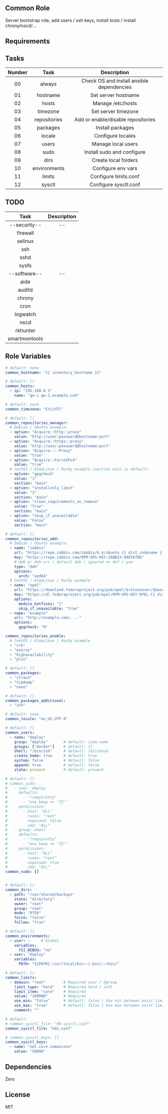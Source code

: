 Common Role
------------

Server bootstrap role, add users / ssh keys, install tools / install chrony/nscd/...

Requirements
------------

Tasks
--------------

| Number |     Task      |                Description                |
|:------:|:-------------:|:-----------------------------------------:|
|   00   |    always     | Check OS and install ansible dependencies |
|   01   |   hostname    |            Set server hostname            |
|   02   |     hosts     |             Manage /etc/hosts             |
|   03   |   timezone    |            Set server timezone            |
|   04   | repositories  |    Add or enable/disable repositories     |
|   05   |   packages    |             Install packages              |
|   06   |    locale     |             Configure locales             |
|   07   |     users     |            Manage local users             |
|   08   |     sudo      |        Install sudo and configure         |
|   09   |     dirs      |           Create local folders            |
|   10   | environments  |            Configure env vars             |
|   11   |    limits     |           Configure limits.conf           |
|   12   |    sysctl     |           Configure sysctl.conf           |

TODO
--------------

|     Task      | Description |
|:-------------:|:-----------:|
| --security--  |     --      |
|   firewall    |             |
|    selinux    |             |
|      ssh      |             |
|     sshd      |             |
|     sysfs     |             |
| --software--  |     --      |
|     aide      |             |
|    auditd     |             |
|    chrony     |             |
|     cron      |             |
|   logwatch    |             |
|     nscd      |             |
|   rkhunter    |             |
| smartmontools |             |

Role Variables
--------------

```yaml
# default: none
common_hostname: "{{ inventory_hostname }}"

# default: []
common_hosts:
  - ip: "192.168.0.1"
    name: "gw-1 gw-1.example.com"

# default: none
common_timezone: "Etc/UTC"

# default: []
common_repositories_manager:
  # Debian / Ubuntu example:
  - option: "Acquire::http::proxy"
    value: "http://user:password@hostname:port"
  - option: "Acquire::https::proxy"
    value: "http://user:password@hostname:port"
  - option: "Acquire::::Proxy"
    value: "true"
  - option: "Acquire::ForceIPv4"
    value: "true"
  # CentOS / AlmaLinux / Rocky example (section main is default)
  - option: "gpgcheck"
    value: "1"
    section: "main"
  - option: "installonly_limit"
    value: "3"
    section: "main"
  - option: "clean_requirements_on_remove"
    value: "True"
    section: "main"
  - option: "skip_if_unavailable"
    value: "False"
    section: "main"

# default: []
common_repositories_add:
  # Debian / Ubuntu example:
  - name: "zabbix"
    url: "https://repo.zabbix.com/zabbix/6.4/ubuntu {{ dist_codename }} main"
    key: "https://repo.zabbix.com/RPM-GPG-KEY-ZABBIX-08EFA7DD"
    # deb or deb-src | default deb | ignored on dnf / yum
    type: "deb"
    options:
      arch: "amd64"
  # CentOS / AlmaLinux / Rocky example
  - name: "epel"
    url: "https://download.fedoraproject.org/pub/epel/$releasever/$basearch/"
    key: "https://dl.fedoraproject.org/pub/epel/RPM-GPG-KEY-EPEL-{{ dist_version }}"
    options:
      module_hotfixes: "1"
      skip_if_unavailable: "true"
  - name: "example"
    url: "http://example.com/...."
    options:
      gpgcheck: "0"

common_repositories_enable:
  # CentOS / AlmaLinux / Rocky example
  - "crb"
  - "extras"
  - "highavailability"
  - "plus"

# default: []
common_packages: 
  - "strace"
  - "tcpdump"
  - "nano"

# default: []
common_packages_additional:
  - "zsh"

# default: none
common_locale: "en_US.UTF-8"

# default: []
common_users:
  - name: "deploy"
    group: "deploy"       # default: item.name
    groups: ["docker"]    # default: []
    shell: "/bin/zsh"     # default: /bin/bash
    create_home: true     # default: true
    system: false         # default: false
    append: true          # default: false
    state: present        # default: present

# default: []
# common_sudo:
#   - user: deploy
#     defaults:
#       - "!requiretty"
#       - "env_keep += 'TZ'"
#     permissions:
#       - host: "ALL"
#         runas: "root"
#         nopasswd: false
#         cmd: "ALL"
#   - group: wheel
#     defaults:
#       - "!requiretty"
#       - "env_keep += 'TZ'"
#     permissions:
#       - host: "ALL"
#         runas: "root"
#         nopasswd: true
#         cmd: "ALL"
common_sudo: []


# default: []
common_dirs:
  - path: "/var/shared/backups"
    state: "directory"
    owner: "root"
    group: "root"
    mode: "0750"
    force: "false"
    follow: "true"

# default: []
common_environments:
  - user: ~     # Global
    variables:
      YII_DEBUG: "no"
  - user: "deploy"
    variables:
      PATH: "${PATH}:/usr/local/bin:~/.bin/:~/bin/"

# default: []
common_limits:
  - domain: "root"        # Required user / @group
    limit_type: "hard"    # Required hard / soft
    limit_item: "core"    # Required
    value: "100000"       # Required
    use_min: "false"      # default: false | Use min between exist limits.conf and new values
    use_max: "true"       # default: false | Use max between exist limits.conf and new values
    comment: ""

# default: 
# common_sysctl_file: "99-sysctl.conf"
common_sysctl_file: "k8s.conf"

# common_sysctl_keys: []
common_sysctl_keys:
  - name: "net.core.somaxconn"
    value: "50000"
```

Dependencies
------------

Zero

License
-------

MIT
